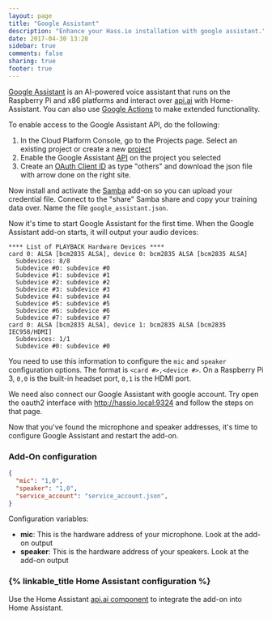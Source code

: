 ```yaml
---
layout: page
title: "Google Assistant"
description: "Enhance your Hass.io installation with google assistant."
date: 2017-04-30 13:28
sidebar: true
comments: false
sharing: true
footer: true
---
```


[Google Assistant][GoogleAssistant] is an AI-powered voice assistant that runs on the Raspberry Pi and x86 platforms and interact over [api.ai] with Home-Assistant. You can also use [Google Actions][GoogleActions] to make extended functionality.

To enable access to the Google Assistant API, do the following:
1. In the Cloud Platform Console, go to the Projects page. Select an existing project or create a new [project]
2. Enable the Google Assistant [API] on the project you selected
3. Create an [OAuth Client ID][oauthclient] as type "others" and download the json file with arrow done on the right site.

Now install and activate the [Samba] add-on so you can upload your credential file. Connect to the "share" Samba share and copy your training data over. Name the file `google_assistant.json`.

Now it's time to start Google Assistant for the first time. When the Google Assistant add-on starts, it will output your audio devices:

```plain
**** List of PLAYBACK Hardware Devices ****
card 0: ALSA [bcm2835 ALSA], device 0: bcm2835 ALSA [bcm2835 ALSA]
  Subdevices: 8/8
  Subdevice #0: subdevice #0
  Subdevice #1: subdevice #1
  Subdevice #2: subdevice #2
  Subdevice #3: subdevice #3
  Subdevice #4: subdevice #4
  Subdevice #5: subdevice #5
  Subdevice #6: subdevice #6
  Subdevice #7: subdevice #7
card 0: ALSA [bcm2835 ALSA], device 1: bcm2835 ALSA [bcm2835 IEC958/HDMI]
  Subdevices: 1/1
  Subdevice #0: subdevice #0
```

You need to use this information to configure the `mic` and `speaker` configuration options. The format is `<card #>,<device #>`. On a Raspberry Pi 3, `0,0` is the built-in headset port, `0,1` is the HDMI port.

We need also connect our Google Assistant with google account. Try open the oauth2 interface with http://hassio.local:9324 and follow the steps on that page.

Now that you've found the microphone and speaker addresses, it's time to configure Google Assistant and restart the add-on.

### Add-On configuration

```json
{
  "mic": "1,0",
  "speaker": "1,0",
  "service_account": "service_account.json",
}
```

Configuration variables:

- **mic**: This is the hardware address of your microphone. Look at the add-on output 
- **speaker**: This is the hardware address of your speakers. Look at the add-on output

### {% linkable_title Home Assistant configuration %}

Use the Home Assistant [api.ai component][comp] to integrate the add-on into Home Assistant.


[GoogleAssistant]: https://assistant.google.com/
[GoogleActions]: https://actions.google.com/
[api.ai]: https://api.ai/
[Samba]: /addons/samba/
[comp]: /components/apiai/
[project]: https://console.cloud.google.com/project
[API]: https://console.developers.google.com/apis/api/embeddedassistant.googleapis.com/overview
[oauthclient]: https://console.developers.google.com/apis/credentials/oauthclient
